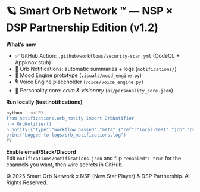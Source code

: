 # 🪐 Smart Orb Network ™ — NSP × DSP Partnership Edition (v1.2)

**What’s new**
- ✅ GitHub Action: `.github/workflows/security-scan.yml` (CodeQL + Appknox stub)  
- 🔔 Orb Notifications: automatic summaries + logs (`notifications/`)  
- 🌈 Mood Engine prototype (`visuals/mood_engine.py`)  
- 🎙️ Voice Engine placeholder (`voice/voice_engine.py`)  
- 🧠 Personality core: *calm & visionary* (`ai/personality_core.json`)  

**Run locally (test notifications)**  
```bash
python - <<'PY'
from notifications.orb_notify import OrbNotifier
n = OrbNotifier()
n.notify({"type":"workflow_passed","meta":{"ref":"local-test","job":"demo"}})
print("Logged to logs/orb_notifications.log")
PY
```

**Enable email/Slack/Discord**  
Edit `notifications/notifications.json` and flip `"enabled": true` for the channels you want, then wire secrets in GitHub.

© 2025 Smart Orb Network x NSP (New Star Player) & DSP Partnership. All Rights Reserved.
